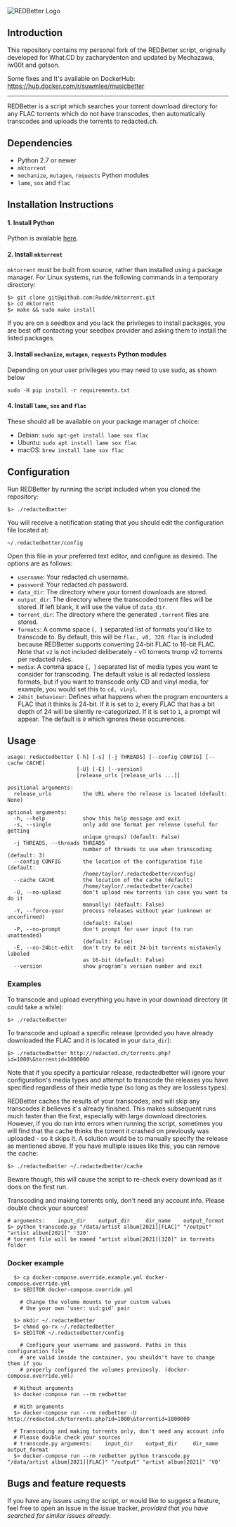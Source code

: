 ![REDBetter Logo](logo.jpg)

## Introduction

This repository contains my personal fork of the REDBetter script, originally developed for What.CD by zacharydenton and updated by Mechazawa, iw00t and gotson.

Some fixes and It's available on DockerHub: https://hub.docker.com/r/suwmlee/musicbetter

---
REDBetter is a script which searches your torrent download directory for any FLAC torrents which do not have transcodes, then automatically transcodes and uploads the torrents to redacted.ch.

## Dependencies

* Python 2.7 or newer
* `mktorrent`
* `mechanize`, `mutagen`, `requests` Python modules
* `lame`, `sox` and `flac`


## Installation Instructions

#### 1. Install Python

Python is available [here](https://www.python.org/downloads/).


#### 2. Install `mktorrent`

`mktorrent` must be built from source, rather than installed using a package manager. For Linux systems, run the following commands in a temporary directory:

~~~~
$> git clone git@github.com:Rudde/mktorrent.git
$> cd mktorrent
$> make && sudo make install
~~~~

If you are on a seedbox and you lack the privileges to install packages, you are best off contacting your seedbox provider and asking them to install the listed packages.

#### 3. Install `mechanize`, `mutagen`, `requests` Python modules

Depending on your user privileges you may need to use sudo, as shown below

~~~~
sudo -H pip install -r requirements.txt
~~~~


#### 4. Install `lame`, `sox` and `flac`

These should all be available on your package manager of choice:
  * Debian: `sudo apt-get install lame sox flac`
  * Ubuntu: `sudo apt install lame sox flac`
  * macOS: `brew install lame sox flac`



## Configuration
Run REDBetter by running the script included when you cloned the repository:

    $> ./redactedbetter

You will receive a notification stating that you should edit the configuration file located at:

    ~/.redactedbetter/config

Open this file in your preferred text editor, and configure as desired. The options are as follows:
* `username`: Your redacted.ch username.
* `password`: Your redacted.ch password.
* `data_dir`: The directory where your torrent downloads are stored.
* `output_dir`: The directory where the transcoded torrent files will be stored. If left blank, it will use the value of `data_dir`.
* `torrent_dir`: The directory where the generated `.torrent` files are stored.
* `formats`: A comma space (`, `) separated list of formats you'd like to transcode to. By default, this will be `flac, v0, 320`. `flac` is included because REDBetter supports converting 24-bit FLAC to 16-bit FLAC. Note that `v2` is not included deliberately - v0 torrents trump v2 torrents per redacted rules.
* `media`: A comma space (`, `) separated list of media types you want to consider for transcoding. The default value is all redacted lossless formats, but if you want to transcode only CD and vinyl media, for example, you would set this to `cd, vinyl`.
* `24bit_behaviour`: Defines what happens when the program encounters a FLAC that it thinks is 24-bit. If it is set to `2`, every FLAC that has a bit depth of 24 will be silently re-categorized. If it is set to `1`, a prompt wil appear. The default is `0` which ignores these occurrences.

## Usage
~~~~
usage: redactedbetter [-h] [-s] [-j THREADS] [--config CONFIG] [--cache CACHE]
                      [-U] [-E] [--version]
                      [release_urls [release_urls ...]]

positional arguments:
  release_urls          the URL where the release is located (default: None)

optional arguments:
  -h, --help            show this help message and exit
  -s, --single          only add one format per release (useful for getting
                        unique groups) (default: False)
  -j THREADS, --threads THREADS
                        number of threads to use when transcoding (default: 3)
  --config CONFIG       the location of the configuration file (default:
                        /home/taylor/.redactedbetter/config)
  --cache CACHE         the location of the cache (default:
                        /home/taylor/.redactedbetter/cache)
  -U, --no-upload       don't upload new torrents (in case you want to do it
                        manually) (default: False)
  -Y, --force-year      process releases without year (unknown or unconfirmed)
                        (default: False)
  -P, --no-prompt       don't prompt for user input (to run unattended)
                        (default: False)
  -E, --no-24bit-edit   don't try to edit 24-bit torrents mistakenly labeled
                        as 16-bit (default: False)
  --version             show program's version number and exit
~~~~

### Examples

To transcode and upload everything you have in your download directory (it could take a while):

    $> ./redactedbetter

To transcode and upload a specific release (provided you have already downloaded the FLAC and it is located in your `data_dir`):

    $> ./redactedbetter http://redacted.ch/torrents.php?id=1000\&torrentid=1000000

Note that if you specify a particular release, redactedbetter will ignore your configuration's media types and attempt to transcode the releases you have specified regardless of their media type (so long as they are lossless types).

REDBetter caches the results of your transcodes, and will skip any transcodes it believes it's already finished. This makes subsequent runs much faster than the first, especially with large download directories. However, if you do run into errors when running the script, sometimes you will find that the cache thinks the torrent it crashed on previously was uploaded - so it skips it. A solution would be to manually specify the release as mentioned above. If you have multiple issues like this, you can remove the cache:

    $> ./redactedbetter ~/.redactedbetter/cache

Beware though, this will cause the script to re-check every download as it does on the first run.

Transcoding and making torrents only, don't need any account info. Please double check your sources!

    # arguments:    input_dir    output_dir     dir_name    output_format
    $> python transcode.py "/data/artist album[2021][FLAC]" "/output" "artist album[2021]" '320'
    # torrent file will be named "artist album[2021][320]" in torrents folder

### Docker example

~~~
  $> cp docker-compose.override.example.yml docker-compose.override.yml
  $> $EDITOR docker-compose.override.yml

    # Change the volume mounts to your custom values
    # Use your own 'user: uid:gid' pair

  $> mkdir ~/.redactedbetter
  $> chmod go-rx ~/.redactedbetter
  $> $EDITOR ~/.redactedbetter/config

    # Configure your username and password. Paths in this configuration file
    # are valid inside the container, you shouldn't have to change them if you
    # properly configured the volumes previously. (docker-compose.override.yml)

  # Without arguments
  $> docker-compose run --rm redbetter
  
  # With arguments
  $> docker-compose run --rm redbetter -U http://redacted.ch/torrents.php?id=1000\&torrentid=1000000

  # Transcoding and making torrents only, don't need any account info
  # Please double check your sources
  # transcode.py arguments:    input_dir    output_dir     dir_name    output_format
  $> docker-compose run --rm redbetter python transcode.py "/data/artist album[2021][FLAC]" "/output" "artist album[2021]" 'V0'

~~~

## Bugs and feature requests

If you have any issues using the script, or would like to suggest a feature, feel free to open an issue in the issue tracker, *provided that you have searched for similar issues already*.
